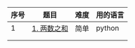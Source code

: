 | 序号 | 题目                                                         | 难度 | 用的语言 |
| ---- | ------------------------------------------------------------ | ---- | -------- |
| 1    | [1. 两数之和](https://xianbai.me/learn-md/article/syntax/links.html) | 简单 | python   |
|      |                                                              |      |          |
|      |                                                              |      |          |

